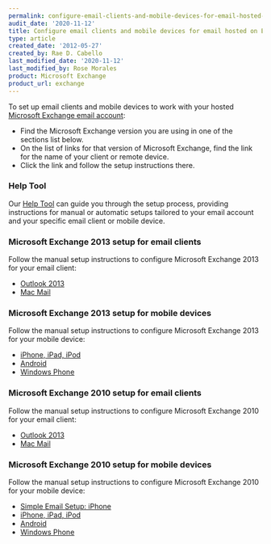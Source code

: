 ```yaml
---
permalink: configure-email-clients-and-mobile-devices-for-email-hosted-on-exchange/
audit_date: '2020-11-12'
title: Configure email clients and mobile devices for email hosted on Exchange
type: article
created_date: '2012-05-27'
created_by: Rae D. Cabello
last_modified_date: '2020-11-12'
last_modified_by: Rose Morales
product: Microsoft Exchange
product_url: exchange
---
```


To set up email clients
and mobile devices to work with your hosted [Microsoft Exchange email
account](https://www.rackspace.com/email-hosting/hosted-exchange/):

- Find the
Microsoft Exchange version you are using in one of the sections list below.
- On the list of links for that version of Microsoft Exchange,
  find the link for the name of your client or remote device.
- Click the link and follow the setup instructions there.

### Help Tool

Our [Help Tool](/support/how-to/hosted-microsoft-skype-at-rackspace-deployment-guide) can guide you through the setup process, providing
instructions for manual or automatic setups tailored to your email
account and your specific email client or mobile device.

### Microsoft Exchange 2013 setup for email clients

Follow the manual setup instructions
to configure Microsoft Exchange 2013
for your email client:

- [Outlook 2013](/support/how-to/manually-configure-outlook-2013-for-email-hosted-on-exchange-2013)
- [Mac Mail](/support/how-to/manually-configure-mac-mail-for-email-hosted-on-exchange-2013)

### Microsoft Exchange 2013 setup for mobile devices

Follow the manual setup instructions
to configure Microsoft Exchange 2013
for your mobile device:

- [iPhone, iPad, iPod](/support/how-to/manually-configure-ios-devices-for-email-hosted-on-exchange-2013)
- [Android](/support/how-to/manually-configure-android-devices-for-email-hosted-on-exchange-2013)
- [Windows Phone](/support/how-to/manually-configure-windows-phone-devices-for-email-hosted-on-exchange-2013)

### Microsoft Exchange 2010 setup for email clients

Follow the manual setup instructions
to configure Microsoft Exchange 2010
for your email client:

- [Outlook 2013](/support/how-to/manually-configure-blackberry-10-devices-for-email-hosted-on-exchange-2013)
- [Mac Mail](/support/how-to/manually-configure-mac-mail-for-email-hosted-on-exchange-2010)

### Microsoft Exchange 2010 setup for mobile devices

Follow the manual setup instructions
to configure Microsoft Exchange 2010
for your mobile device:

- [Simple Email Setup: iPhone](/support/how-to/use-simple-email-setup-to-configure-ios-devices-for-email-hosted-on-exchange-2010)
- [iPhone, iPad, iPod](/support/how-to/manually-configure-ios-devices-for-email-hosted-on-exchange-2010)
- [Android](/support/how-to/manually-configure-android-devices-for-email-hosted-on-exchange-2010)
- [Windows Phone](/support/how-to/manually-configure-windows-phone-devices-for-email-hosted-on-exchange-2010)
